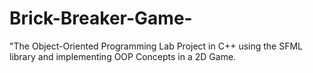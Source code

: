 # Brick-Breaker-Game-
"The Object-Oriented Programming Lab Project in C++ using the SFML library and implementing OOP Concepts in a 2D Game.
